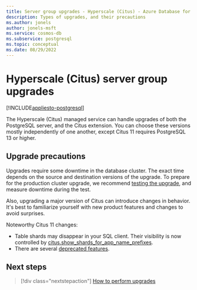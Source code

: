 ```yaml
---
title: Server group upgrades - Hyperscale (Citus) - Azure Database for PostgreSQL
description: Types of upgrades, and their precautions
ms.author: jonels
author: jonels-msft
ms.service: cosmos-db
ms.subservice: postgresql
ms.topic: conceptual
ms.date: 08/29/2022
---
```


# Hyperscale (Citus) server group upgrades

[!INCLUDE[appliesto-postgresql](../includes/appliesto-postgresql.md)]

The Hyperscale (Citus) managed service can handle upgrades of both the
PostgreSQL server, and the Citus extension. You can choose these versions
mostly independently of one another, except Citus 11 requires PostgreSQL 13 or
higher.

## Upgrade precautions

Upgrades require some downtime in the database cluster. The exact time depends
on the source and destination versions of the upgrade. To prepare for the
production cluster upgrade, we recommend [testing the
upgrade](howto-upgrade.md#test-the-upgrade-first), and measure downtime during
the test.

Also, upgrading a major version of Citus can introduce changes in behavior.
It's best to familiarize yourself with new product features and changes to
avoid surprises.

Noteworthy Citus 11 changes:

* Table shards may disappear in your SQL client. Their visibility
  is now controlled by
  [citus.show_shards_for_app_name_prefixes](reference-parameters.md#citusshow_shards_for_app_name_prefixes-text).
* There are several [deprecated
  features](https://www.citusdata.com/updates/v11-0/#deprecated-features).

## Next steps

> [!div class="nextstepaction"]
> [How to perform upgrades](howto-upgrade.md)
